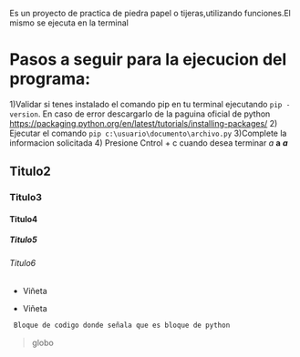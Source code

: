 Es un proyecto de practica de piedra papel o tijeras,utilizando funciones.El mismo se ejecuta en la terminal

# Pasos a seguir para la ejecucion del programa:
1)Validar si tenes instalado el comando pip en tu terminal
  ejecutando `pip -version`. En caso de error descargarlo de la paguina oficial de python https://packaging.python.org/en/latest/tutorials/installing-packages/
2) Ejecutar el comando `pip c:\usuario\documento\archivo.py`
3)Complete la informacion solicitada
4) Presione Cntrol + c cuando desea terminar
*a*
**a**
***a***
## Titulo2
### Titulo3
#### Titulo4
##### Titulo5
###### Titulo6
* Viñeta
- Viñeta
```python
 Bloque de codigo donde señala que es bloque de python
```
> globo



